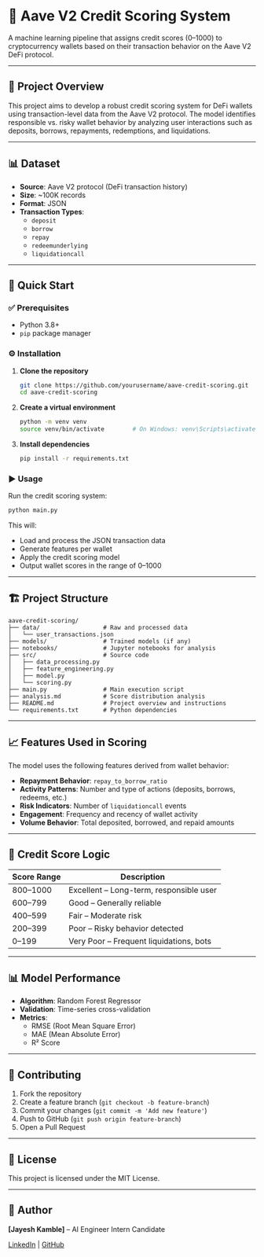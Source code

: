 # 🏦 Aave V2 Credit Scoring System

A machine learning pipeline that assigns credit scores (0–1000) to cryptocurrency wallets based on their transaction behavior on the Aave V2 DeFi protocol.

---

## 🎯 Project Overview

This project aims to develop a robust credit scoring system for DeFi wallets using transaction-level data from the Aave V2 protocol. The model identifies responsible vs. risky wallet behavior by analyzing user interactions such as deposits, borrows, repayments, redemptions, and liquidations.

---

## 📊 Dataset

- **Source**: Aave V2 protocol (DeFi transaction history)
- **Size**: ~100K records
- **Format**: JSON
- **Transaction Types**:
  - `deposit`
  - `borrow`
  - `repay`
  - `redeemunderlying`
  - `liquidationcall`

---

## 🚀 Quick Start

### ✅ Prerequisites

- Python 3.8+
- `pip` package manager

### ⚙️ Installation

1. **Clone the repository**
   ```bash
   git clone https://github.com/yourusername/aave-credit-scoring.git
   cd aave-credit-scoring
   ```

2. **Create a virtual environment**
   ```bash
   python -m venv venv
   source venv/bin/activate        # On Windows: venv\Scripts\activate
   ```

3. **Install dependencies**
   ```bash
   pip install -r requirements.txt
   ```

### ▶️ Usage

Run the credit scoring system:
```bash
python main.py
```

This will:
- Load and process the JSON transaction data
- Generate features per wallet
- Apply the credit scoring model
- Output wallet scores in the range of 0–1000

---

## 🏗️ Project Structure

```
aave-credit-scoring/
├── data/                  # Raw and processed data
│   └── user_transactions.json
├── models/                # Trained models (if any)
├── notebooks/             # Jupyter notebooks for analysis
├── src/                   # Source code
│   ├── data_processing.py
│   ├── feature_engineering.py
│   ├── model.py
│   └── scoring.py
├── main.py                # Main execution script
├── analysis.md            # Score distribution analysis
├── README.md              # Project overview and instructions
└── requirements.txt       # Python dependencies
```

---

## 📈 Features Used in Scoring

The model uses the following features derived from wallet behavior:

- **Repayment Behavior**: `repay_to_borrow_ratio`
- **Activity Patterns**: Number and type of actions (deposits, borrows, redeems, etc.)
- **Risk Indicators**: Number of `liquidationcall` events
- **Engagement**: Frequency and recency of wallet activity
- **Volume Behavior**: Total deposited, borrowed, and repaid amounts

---

## 🎯 Credit Score Logic

| Score Range | Description                             |
|-------------|-----------------------------------------|
| 800–1000    | Excellent – Long-term, responsible user |
| 600–799     | Good – Generally reliable               |
| 400–599     | Fair – Moderate risk                    |
| 200–399     | Poor – Risky behavior detected          |
| 0–199       | Very Poor – Frequent liquidations, bots |

---

## 📊 Model Performance

- **Algorithm**: Random Forest Regressor
- **Validation**: Time-series cross-validation
- **Metrics**:
  - RMSE (Root Mean Square Error)
  - MAE (Mean Absolute Error)
  - R² Score

---

## 🤝 Contributing

1. Fork the repository
2. Create a feature branch (`git checkout -b feature-branch`)
3. Commit your changes (`git commit -m 'Add new feature'`)
4. Push to GitHub (`git push origin feature-branch`)
5. Open a Pull Request

---

## 📄 License

This project is licensed under the MIT License.

---

## 👥 Author

**[Jayesh Kamble]** – AI Engineer Intern Candidate

[LinkedIn](https://www.linkedin.com/) | [GitHub](https://github.com/)
